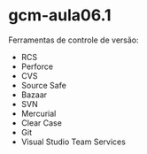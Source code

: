 # gcm-aula06.1

Ferramentas de controle de versão:

* RCS
* Perforce
* CVS
* Source Safe
* Bazaar
* SVN
* Mercurial
* Clear Case
* Git
* Visual Studio Team Services
